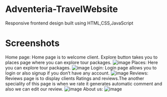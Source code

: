 # Adventeria-TravelWebsite

Responsive frontend design built using HTML,CSS,JavaScript

# Screenshots
Home page:
Home page is to welcome client. Explore button takes you to places page where you can explore tour packages.
![image](https://github.com/SammithaS/Adventeria-TravelWebsite/assets/121117205/8e5866ed-6358-484c-ba6a-75ced59b7bb2)
Places:
Here you can explore tour packages.
![image](https://github.com/SammithaS/Adventeria-TravelWebsite/assets/121117205/a85d3e34-86f3-4163-8b37-7f5b545e5b3a)
Login:
Login page allows you to login or also signup if you don’t have any account.
![image](https://github.com/SammithaS/Adventeria-TravelWebsite/assets/121117205/e280017a-bd9a-435c-b661-648a260b37c2)
Reviews:
Reviews page is to display clients Ratings and reviews.The another speciality of this page is when we rate it generates automatic comment and also we can edit our review.
![image](https://github.com/SammithaS/Adventeria-TravelWebsite/assets/121117205/dfb2652b-d7ba-472b-99d4-f664cd5f0618)
About us:
![image](https://github.com/SammithaS/Adventeria-TravelWebsite/assets/121117205/37e0e571-616a-4c89-90a6-86b044e0bc32)



